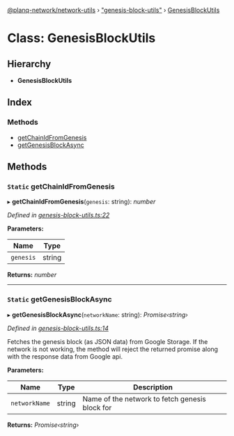 [@planq-network/network-utils](../README.md) › ["genesis-block-utils"](../modules/_genesis_block_utils_.md) › [GenesisBlockUtils](_genesis_block_utils_.genesisblockutils.md)

# Class: GenesisBlockUtils

## Hierarchy

* **GenesisBlockUtils**

## Index

### Methods

* [getChainIdFromGenesis](_genesis_block_utils_.genesisblockutils.md#static-getchainidfromgenesis)
* [getGenesisBlockAsync](_genesis_block_utils_.genesisblockutils.md#static-getgenesisblockasync)

## Methods

### `Static` getChainIdFromGenesis

▸ **getChainIdFromGenesis**(`genesis`: string): *number*

*Defined in [genesis-block-utils.ts:22](https://github.com/planq-network/planq-sdk/blob/master/packages/sdk/network-utils/src/genesis-block-utils.ts#L22)*

**Parameters:**

Name | Type |
------ | ------ |
`genesis` | string |

**Returns:** *number*

___

### `Static` getGenesisBlockAsync

▸ **getGenesisBlockAsync**(`networkName`: string): *Promise‹string›*

*Defined in [genesis-block-utils.ts:14](https://github.com/planq-network/planq-sdk/blob/master/packages/sdk/network-utils/src/genesis-block-utils.ts#L14)*

Fetches the genesis block (as JSON data) from Google Storage.
If the network is not working, the method will reject the returned promise
along with the response data from Google api.

**Parameters:**

Name | Type | Description |
------ | ------ | ------ |
`networkName` | string | Name of the network to fetch genesis block for  |

**Returns:** *Promise‹string›*
